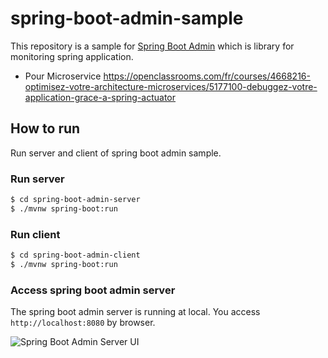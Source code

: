 # spring-boot-admin-sample

This repository is a sample for [Spring Boot Admin](https://github.com/codecentric/spring-boot-admin) which is library for monitoring spring application.

- Pour Microservice
https://openclassrooms.com/fr/courses/4668216-optimisez-votre-architecture-microservices/5177100-debuggez-votre-application-grace-a-spring-actuator

## How to run

Run server and client of spring boot admin sample.

### Run server
```bash
$ cd spring-boot-admin-server
$ ./mvnw spring-boot:run
```

### Run client
```bash
$ cd spring-boot-admin-client
$ ./mvnw spring-boot:run
```

### Access spring boot admin server

The spring boot admin server is running at local.
You access `http://localhost:8080` by browser.

![Spring Boot Admin Server UI](https://camo.qiitausercontent.com/2cbd9ba558e369aea788f406da0cca2507add57a/68747470733a2f2f71696974612d696d6167652d73746f72652e73332e616d617a6f6e6177732e636f6d2f302f3131303231362f31346535333237312d646232382d613737392d643330392d3731323433666163633263652e706e67 "Server UI") 
